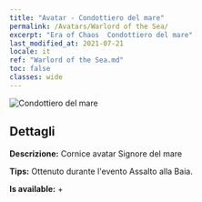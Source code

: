 ```yaml
---
title: "Avatar - Condottiero del mare"
permalink: /Avatars/Warlord of the Sea/
excerpt: "Era of Chaos  Condottiero del mare"
last_modified_at: 2021-07-21
locale: it
ref: "Warlord of the Sea.md"
toc: false
classes: wide
---
```

 ![Condottiero del mare](/images/a/avatarFrame_202.png)

## Dettagli

 **Descrizione:** Cornice avatar Signore del mare 

 **Tips:** Ottenuto durante l'evento Assalto alla Baia. 

 **Is available:**  + 

